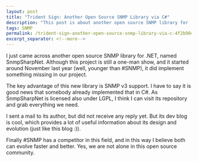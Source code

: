```yaml
---
layout: post
title: "Trident Sign: Another Open Source SNMP Library via C#"
description: "This post is about another open source SNMP library for .NET, snmp#net."
tags: SNMP
permalink: /trident-sign-another-open-source-snmp-library-via-c-4f2b904252
excerpt_separator: <!--more-->
---
```

I just came across another open source SNMP library for .NET, named SnmpSharpNet. Although this project is still a one-man show, and it started around November last year (well, younger than #SNMP), it did implement something missing in our project.
<!--more-->

The key advantage of this new library is SNMP v3 support. I have to say it is good news that somebody already implemented that in C#. As SnmpSharpNet is licensed also under LGPL, I think I can visit its repository and grab everything we need.

I sent a mail to its author, but did not receive any reply yet. But its dev blog is cool, which provides a lot of useful information about its design and evolution (just like this blog :)).

Finally #SNMP has a competitor in this field, and in this way I believe both can evolve faster and better. Yes, we are not alone in this open source community.
